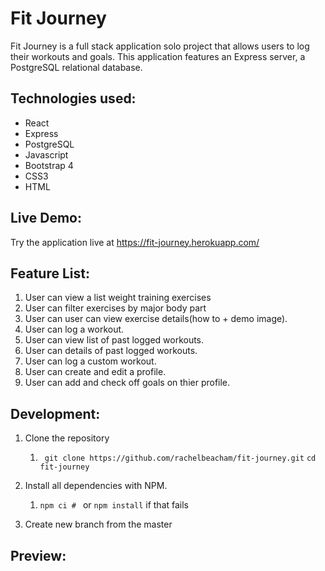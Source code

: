 # Fit Journey

Fit Journey is a full stack application solo project that allows users to log their workouts and goals.  This application features an Express server, a PostgreSQL relational database. 

## Technologies used:

* React
* Express
* PostgreSQL
* Javascript
* Bootstrap 4
* CSS3
* HTML


## Live Demo:

Try the application live at https://fit-journey.herokuapp.com/

## Feature List:

1. User can view a list weight training exercises
1. User can filter exercises by major body part
1. User can user can view exercise details(how to + demo image).
1. User can log a workout.
1. User can view list of past logged workouts.
1. User can details of past logged workouts.
1. User can log a custom workout.
1. User can create and edit a profile.
1. User can add and check off goals on thier profile.

## Development:

1. Clone the repository
    1. ``` git clone https://github.com/rachelbeacham/fit-journey.git```
          ```cd fit-journey ```
1. Install all dependencies with NPM.
    1. ```npm ci # ``` or  ``` npm install ``` if that fails

1. Create new branch from the master

## Preview:


